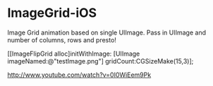 ImageGrid-iOS
=============

Image Grid animation based on single UIImage. Pass in UIImage and number of columns, rows and presto!

[[ImageFlipGrid alloc]initWithImage: [UIImage imageNamed:@"testImage.png"] gridCount:CGSizeMake(15,3)];

http://www.youtube.com/watch?v=0I0WiEem9Pk
